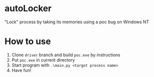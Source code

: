 # autoLocker
"Lock" process by taking its memories using a poc bug on Windows NT

# How to use
1. Clone `driver` branch and build `poc.exe` by instructions
2. Put `poc.exe` in current directory
3. Start program with `.\main.py <target process name>`
4. Have fun!
